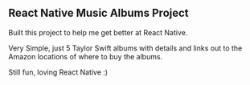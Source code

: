 ## React Native Music Albums Project

Built this project to help me get better at React Native.

Very Simple, just 5 Taylor Swift albums with details and links out to the Amazon locations of where to buy the albums.

Still fun, loving React Native :)
